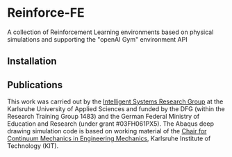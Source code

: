 # Reinforce-FE
A collection of Reinforcement Learning environments based on physical simulations and supporting the "openAI Gym" environment API
## Installation
## Publications
This work was carried out by the [Intelligent Systems Research Group](http://www.iwi.hs-karlsruhe.de/ResearchGroups/ISRG/) at the Karlsruhe University of Applied Sciences and funded by the DFG (within the Research Training Group 1483) and the German Federal Ministry of Education and Research (under grant \#03FH061PX5). The Abaqus deep drawing simulation code is based on working material of the [Chair for Continuum Mechanics in Engineering Mechanics](https://www.itm.kit.edu/english/cm/index.php), Karlsruhe Institute of Technology (KIT).
